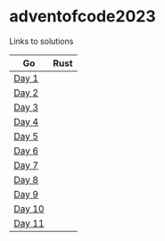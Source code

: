 # adventofcode2023

Links to solutions

Go | Rust
---|-----
[Day 1](go/day1/) |
[Day 2](go/day2/) |
[Day 3](go/day3/) |
[Day 4](go/day4/) |
[Day 5](go/day5/) |
[Day 6](go/day6/) |
[Day 7](go/day7/) |
[Day 8](go/day8/) |
[Day 9](go/day9/) |
[Day 10](go/day10/) |
[Day 11](go/day11/) |